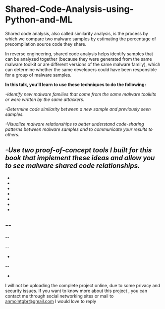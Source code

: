# Shared-Code-Analysis-using-Python-and-ML
Shared code analysis, also called similarity analysis, is the process by which we compare two malware samples by estimating the percentage of precompilation source code they share.

In reverse engineering, shared code analysis helps identify samples that can be analyzed together (because they were generated from the same malware toolkit or are different versions of the same malware family), which can determine whether the same developers could have been responsible for a group of malware samples.

**In this talk, you’ll learn to use these techniques to do the following:**

*-Identify new malware families that come from the same malware toolkits or were written by the same attackers.*

*-Determine code similarity between a new sample and previously seen samples.*

*-Visualize malware relationships to better understand code-sharing patterns between malware samples and to communicate your results to others.*

*-Use two proof-of-concept tools I built for this book that implement these ideas and allow you to see malware shared code relationships.*
-
-
-
-
-
-
-

-
--
-

--

--

-
--

-




I will not be uploading the complete project online, due to some privacy and security issues.
If you want to know more about this project , you can contact me through social networking sites or mail to anmolntgbr@gmail.com 
I would love to reply
